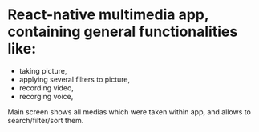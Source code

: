 # React-native multimedia app, containing general functionalities like:
- taking picture,
- applying several filters to picture,
- recording video,
- recorging voice,

Main screen shows all medias which were taken within app, and allows to search/filter/sort them.
